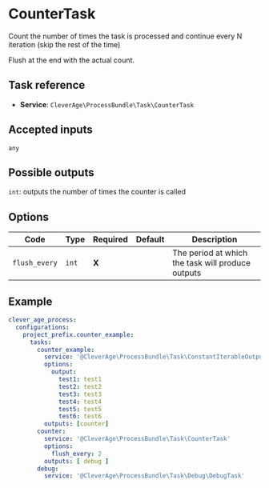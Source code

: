 CounterTask
==================

Count the number of times the task is processed and continue every N iteration (skip the rest of the time)

Flush at the end with the actual count.

Task reference
--------------

* **Service**: `CleverAge\ProcessBundle\Task\CounterTask`

Accepted inputs
---------------

`any`

Possible outputs
----------------

`int`: outputs the number of times the counter is called

Options
-------

| Code          | Type  | Required | Default  | Description                                       |
|---------------|-------|----------|----------|---------------------------------------------------|
| `flush_every` | `int` | **X**    |          | The period at which the task will produce outputs |

Example
-------

```yaml
clever_age_process:
  configurations:
    project_prefix.counter_example:
      tasks:
        counter_example:
          service: '@CleverAge\ProcessBundle\Task\ConstantIterableOutputTask'
          options:
            output:
              test1: test1
              test2: test2
              test3: test3
              test4: test4
              test5: test5
              test6: test6
          outputs: [counter]
        counter:
          service: '@CleverAge\ProcessBundle\Task\CounterTask'
          options:
            flush_every: 2
          outputs: [ debug ]
        debug:
          service: '@CleverAge\ProcessBundle\Task\Debug\DebugTask'
```